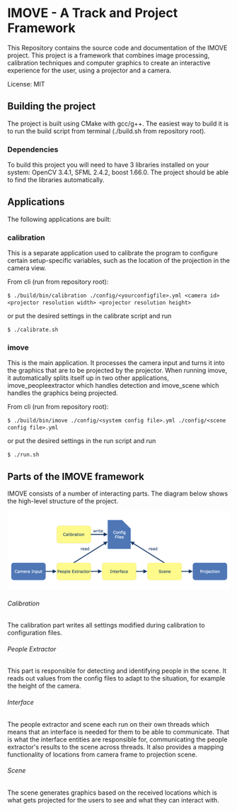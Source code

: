 # IMOVE - A Track and Project Framework

This Repository contains the source code and documentation of the IMOVE project. This project is a framework that combines image processing, calibration techniques and computer graphics to create an interactive experience for the user, using a projector and a camera.

License: MIT

## Building the project
The project is built using CMake with gcc/g++. The easiest way to build it is to run the build script from terminal (./build.sh from repository root).

### Dependencies
To build this project you will need to have 3 libraries installed on your system: OpenCV 3.4.1, SFML 2.4.2, boost 1.66.0. The project should be able to find the libraries automatically.

## Applications
The following applications are built:

### calibration
This is a separate application used to calibrate the program to configure certain setup-specific variables, such as the location of the projection in the camera view.

From cli (run from repository root):
```
$ ./build/bin/calibration ./config/<yourconfigfile>.yml <camera id> <projector resolution width> <projector resolution height>
```
or put the desired settings in the calibrate script and run
```
$ ./calibrate.sh
```

### imove
This is the main application. It processes the camera input and turns it into the graphics that are to be projected by the projector. When running imove, it automatically splits itself up in two other applications, imove_peopleextractor which handles detection and imove_scene which handles the graphics being projected.

From cli (run from repository root):
```
$ ./build/bin/imove ./config/<system config file>.yml ./config/<scene config file>.yml
```
or put the desired settings in the run script and run
```
$ ./run.sh
```


## Parts of the IMOVE framework
IMOVE consists of a number of interacting parts. The diagram below shows the high-level structure of the project.


![Structure](IMOVEstructure.png)

###### Calibration
The calibration part writes all settings modified during calibration to configuration files.

###### People Extractor
This part is responsible for detecting and identifying people in the scene. It reads out values from the config files to adapt to the situation, for example the height of the camera.

###### Interface
The people extractor and scene each run on their own threads which means that an interface is needed for them to be able to communicate. That is what the interface entities are responsible for, communicating the people extractor's results to the scene across threads. It also provides a mapping functionality of locations from camera frame to projection scene.

###### Scene
The scene generates graphics based on the received locations which is what gets projected for the users to see and what they can interact with.
